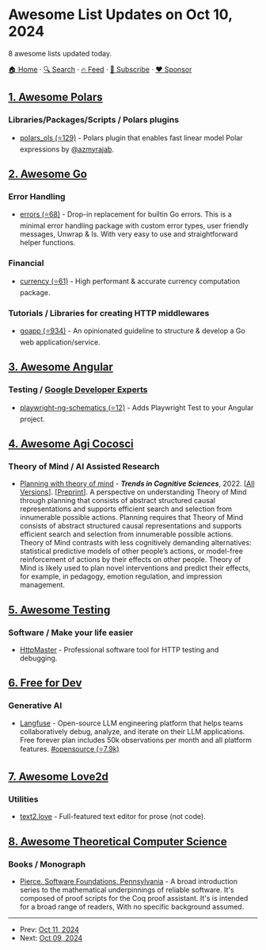 # Awesome List Updates on Oct 10, 2024

8 awesome lists updated today.

[🏠 Home](/README.md) · [🔍 Search](https://www.trackawesomelist.com/search/) · [🔥 Feed](https://www.trackawesomelist.com/rss.xml) · [📮 Subscribe](https://trackawesomelist.us17.list-manage.com/subscribe?u=d2f0117aa829c83a63ec63c2f&id=36a103854c) · [❤️  Sponsor](https://github.com/sponsors/theowenyoung)



## [1. Awesome Polars](/content/ddotta/awesome-polars/README.md)

### Libraries/Packages/Scripts / Polars plugins

*   [polars\_ols (⭐129)](https://github.com/azmyrajab/polars_ols) - Polars plugin that enables fast linear model Polar expressions by [@azmyrajab](https://github.com/azmyrajab).

## [2. Awesome Go](/content/avelino/awesome-go/README.md)

### Error Handling

*   [errors (⭐68)](https://github.com/naughtygopher/errors) - Drop-in replacement for builtin Go errors. This is a minimal error handling package with custom error types, user friendly messages, Unwrap & Is. With very easy to use and straightforward helper functions.

### Financial

*   [currency (⭐61)](https://github.com/naughtygopher/currency) - High performant & accurate currency computation package.

### Tutorials / Libraries for creating HTTP middlewares

*   [goapp (⭐934)](https://github.com/naughtygopher/goapp) - An opinionated guideline to structure & develop a Go web application/service.

## [3. Awesome Angular](/content/PatrickJS/awesome-angular/README.md)

### Testing / [Google Developer Experts](https://developers.google.com/experts/all/technology/web-technologies)

*   [playwright-ng-schematics (⭐12)](https://github.com/playwright-community/playwright-ng-schematics) - Adds Playwright Test to your Angular project.

## [4. Awesome Agi Cocosci](/content/YuzheSHI/awesome-agi-cocosci/README.md)

### Theory of Mind / AI Assisted Research

*   [Planning with theory of mind](https://www.cell.com/trends/cognitive-sciences/fulltext/S1364-6613\(22\)00185-1) - ***Trends in Cognitive Sciences***, 2022. \[[All Versions](https://scholar.google.com/scholar?cluster=8461125353366208047)]. \[[Preprint](https://saxelab.mit.edu/sites/default/files/publications/HoSaxeCushman2022.pdf)]. A perspective on understanding Theory of Mind through planning that consists of abstract structured causal representations and supports efficient search and selection from innumerable possible actions. Planning requires that Theory of Mind consists of abstract structured causal representations and supports efficient search and selection from innumerable possible actions. Theory of Mind contrasts with less cognitively demanding alternatives: statistical predictive models of other people’s actions, or model-free reinforcement of actions by their effects on other people. Theory of Mind is likely used to plan novel interventions and predict their effects, for example, in pedagogy, emotion regulation, and impression management.

## [5. Awesome Testing](/content/TheJambo/awesome-testing/README.md)

### Software / Make your life easier

*   [HttpMaster](https://www.httpmaster.net) - Professional software tool for HTTP testing and debugging.

## [6. Free for Dev](/content/ripienaar/free-for-dev/README.md)

### Generative AI

*   [Langfuse](https://langfuse.com/) - Open-source LLM engineering platform that helps teams collaboratively debug, analyze, and iterate on their LLM applications. Free forever plan includes 50k observations per month and all platform features. [#opensource (⭐7.9k)](https://github.com/langfuse/langfuse)

## [7. Awesome Love2d](/content/love2d-community/awesome-love2d/README.md)

### Utilities

*   [text2.love](https://git.sr.ht/~akkartik/text2.love) - Full-featured text editor for prose (not code).

## [8. Awesome Theoretical Computer Science](/content/mostafatouny/awesome-theoretical-computer-science/README.md)

### Books / Monograph

*   [Pierce. Software Foundations. Pennsylvania](https://softwarefoundations.cis.upenn.edu/) - A broad introduction series to the mathematical underpinnings of reliable software. It's composed of proof scripts for the Coq proof assistant. It's is intended for a broad range of readers, With no specific background assumed.

---

- Prev: [Oct 11, 2024](/content/2024/10/11/README.md)
- Next: [Oct 09, 2024](/content/2024/10/09/README.md)